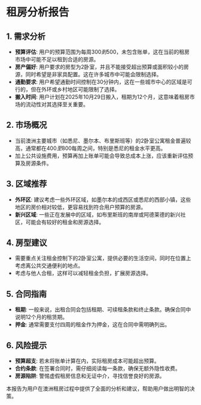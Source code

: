 # 租房分析报告

## 1. 需求分析
- **预算评估**: 用户的预算范围为每周$300到$500，未包含账单，这在当前的租房市场中可能不足以租到合适的房源。
- **房产偏好**: 用户要求的房型为2卧室，并且不能接受超出预算或面积较小的房源，同时希望是非家具配置。这在许多城市中可能会限制选择。
- **通勤要求**: 用户希望通勤时间控制在30分钟内，这在一些城市中心的区域是可行的，但在外环或乡村地区可能限制了选择。
- **搬入时间**: 用户计划在2025年10月29日搬入，租期为12个月，这意味着租房市场的流动性对其选择至关重要。

## 2. 市场概况
- 当前澳洲主要城市（如悉尼、墨尔本、布里斯班等）的2卧室公寓租金普遍较高，通常都在$400至$800每周之间，特别是悉尼的租金水平更高。
- 加上公共设施费用，预算再加上账单可能会导致总成本上涨，应该重新评估预算及房源条件。
  
## 3. 区域推荐
- **外环区**: 建议考虑一些外环区域，如墨尔本的成西区或悉尼的西部小镇，这些地区的房价相对较低，更容易找到符合用户预算的房源。
- **新兴区域**: 一些正在发展中的区域，如布里斯班的南岸或阿德莱德的新兴社区，可能会有较好的租金和房源选择。

## 4. 房型建议
- 需要重点关注租金控制下的2卧室公寓，提供必要的生活空间，同时在位置上考虑离公共交通便利的地点。
- 考虑与他人合租，这样可以减轻租金负担，扩展房源选择。

## 5. 合同指南
- **租期**: 一般来说，出租合同会包括租期、可续租条款和终止条款。确保合同中说明12个月的租赁期。
- **押金**: 通常需要支付四周的租金作为押金，这在合同中需明确列出。

## 6. 风险提示
- **预算超支**: 若未将账单计算在内，实际租房成本可能超出预算。
- **合约条款**: 在签署合同时，需仔细阅读每一条款，确保无额外隐性收费。
- **房源陷阱**: 警惕虚假租房信息和无证中介，寻找信誉良好的房源。

本报告为用户在澳洲租房过程中提供了全面的分析和建议，帮助用户做出明智的决策。
